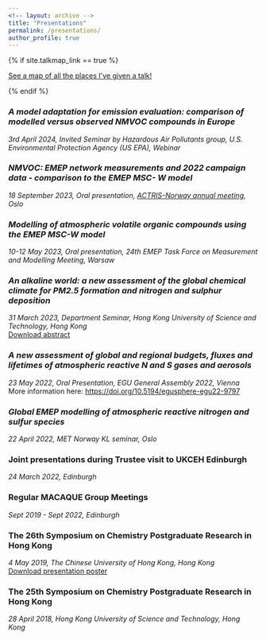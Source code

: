 ```yaml
---
<!-- layout: archive -->
title: "Presentations"
permalink: /presentations/
author_profile: true
---
```


{% if site.talkmap_link == true %}

<p style="text-decoration:underline;"><a href="/talkmap.html">See a map of all the places I've given a talk!</a></p>

{% endif %}

### <em>A model adaptation for emission evaluation: comparison of modelled versus observed NMVOC compounds in Europe</em>
<em>3rd April 2024, Invited Seminar by Hazardous Air Pollutants group, U.S. Environmental Protection Agency (US EPA), Webinar</em><br>

### <em>NMVOC: EMEP network measurements and 2022 campaign data - comparison to the EMEP MSC- W model</em>
<em>18 September 2023, Oral presentation, <a href="https://actris.no/1year_en.html"> ACTRIS-Norway annual meeting</a>, Oslo</em><br>

### <em>Modelling of atmospheric volatile organic compounds using the EMEP MSC-W model</em>
<em>10-12 May 2023, Oral presentation, 24th EMEP Task Force on Measurement and Modelling Meeting, Warsaw</em><br>

### <em>An alkaline world: a new assessment of the global chemical climate for PM2.5 formation and nitrogen and sulphur deposition</em>
<em>31 March 2023, Department Seminar, Hong Kong University of Science and Technology, Hong Kong</em><br>
<a href="/files/HKUST_ENVR_Seminar_announcement.pdf"> Download abstract</a>

### <em>A new assessment of global and regional budgets, fluxes and lifetimes of atmospheric reactive N and S gases and aerosols</em>
<em>23 May 2022, Oral Presentation, EGU General Assembly 2022, Vienna</em><br>
More information here: <a href="https://doi.org/10.5194/egusphere-egu22-9797"> https://doi.org/10.5194/egusphere-egu22-9797</a>


### <em>Global EMEP modelling of atmospheric reactive nitrogen and sulfur species</em>
<em>22 April 2022, MET Norway KL seminar, Oslo</em>

### Joint presentations during Trustee visit to UKCEH Edinburgh
<em>24 March 2022, Edinburgh</em>

### Regular MACAQUE Group Meetings
<em>Sept 2019 - Sept 2022, Edinburgh</em>

### The 26th  Symposium on Chemistry Postgraduate Research in Hong Kong
<em>4 May 2019, The Chinese University of Hong Kong, Hong Kong</em><br>
<a href="/files/26CUHK_poster.pdf"> Download presentation poster</a>

### The 25th  Symposium on Chemistry Postgraduate Research in Hong Kong
<em> 28 April 2018, Hong Kong University of Science and Technology, Hong Kong</em>

<!-- {% for post in site.presentations reversed %}
  {% include archive-single-presentation.html %}
{% endfor %} -->
